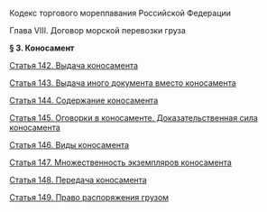 Кодекс торгового мореплавания Российской Федерации

Глава VIII. Договор морской перевозки груза


**§ 3. Коносамент**

[Статья 142. Выдача коносамента](142.md)

[Статья 143. Выдача иного документа вместо коносамента](143.md)

[Статья 144. Содержание коносамента](144.md)

[Статья 145. Оговорки в коносаменте. Доказательственная сила коносамента](145.md)

[Статья 146. Виды коносамента](146.md)

[Статья 147. Множественность экземпляров коносамента](147.md)

[Статья 148. Передача коносамента](148.md)

[Статья 149. Право распоряжения грузом](149.md)
